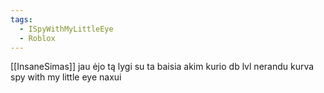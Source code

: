 ```yaml
---
tags:
  - ISpyWithMyLittleEye
  - Roblox
---
```

[[InsaneSimas]] jau ėjo tą lygi su ta baisia akim kurio db lvl nerandu kurva spy with my little eye naxui
